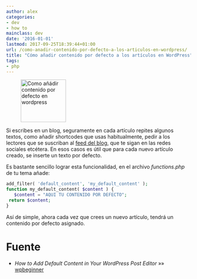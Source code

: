 ```yaml
---
author: alex
categories:
- dev
- how to
mainclass: dev
date: '2016-01-01'
lastmod: 2017-09-25T18:39:44+01:00
url: /como-anadir-contenido-por-defecto-a-los-articulos-en-wordpress/
title: "Cómo añadir contenido por defecto a los artículos en WordPress"
tags:
- php
---
```


<figure>
          <img
            on="tap:lightbox1"
            role="button"
            tabindex="0"
            layout="responsive"
            src="/img/2012/05/Screenshot-05302012-111511-AM1.png"
            alt="Como añádir contenido por defecto en wordpress"
            title="Como añádir contenido por defecto en wordpress"
            sizes="(min-width: 123px) 123px, 100vw"
            width="123"
            height="116">
          </img>
</figure>

Si escribes en un blog, seguramente en cada artículo repites algunos textos, como añadir shortcodes que usas habitualmente, pedir a los lectores que se suscriban al [feed del blog][2], que te sigan en las redes sociales etcétera. En esos casos es útil que para cada nuevo artículo creado, se inserte un texto por defecto.

Es bastante sencillo lograr esta funcionalidad, en el archivo *functions.php* de tu tema añade:

```php
add_filter( 'default_content', 'my_default_content' );
function my_default_content( $content ) {
   $content = "AQUI TU CONTENIDO POR DEFECTO";
 return $content;
}
```

Así de simple, ahora cada vez que crees un nuevo artículo, tendrá un contenido por defecto asignado.

# Fuente

- *How to Add Default Content in Your WordPress Post Editor* »» <a href="http://www.wpbeginner.com/wp-tutorials/how-to-add-default-content-in-your-wordpress-post-editor/" target="_blank">wpbeginner</a>

 [2]: https://elbauldelprogramador.com/rssfeed/
